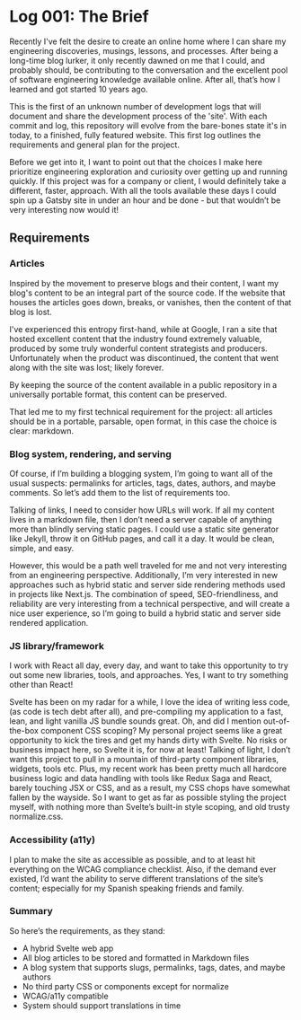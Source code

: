 # Log 001: The Brief
Recently I've felt the desire to create an online home where I can share my engineering discoveries, musings, lessons, and processes. After being a long-time blog lurker, it only recently dawned on me that I could, and probably should, be contributing to the conversation and the excellent pool of software engineering knowledge available online. After all, that’s how I learned and got started 10 years ago.

This is the first of an unknown number of development logs that will document and share the development process of the 'site'. With each commit and log, this repository will evolve from the bare-bones state it's in today, to a finished, fully featured website. This first log outlines the requirements and general plan for the project.

Before we get into it, I want to point out that the choices I make here prioritize engineering exploration and curiosity over getting up and running quickly. If this project was for a company or client, I would definitely take a different, faster, approach. With all the tools available these days I could spin up a Gatsby site in under an hour and be done - but that wouldn’t be very interesting now would it!

## Requirements
### Articles
Inspired by the movement to preserve blogs and their content, I want my blog's content to be an integral part of the source code. If the website that houses the articles goes down, breaks, or vanishes, then the content of that blog is lost. 

I've experienced this entropy first-hand, while at Google, I ran a site that hosted excellent content that the industry found extremely valuable, produced by some truly wonderful content strategists and producers. Unfortunately when the product was discontinued, the content that went along with the site was lost; likely forever.

By keeping the source of the content available in a public repository in a universally portable format, this content can be preserved.

That led me to my first technical requirement for the project: all articles should be in a portable, parsable, open format, in this case the choice is clear: markdown.

### Blog system, rendering, and serving
Of course, if I’m building a blogging system, I’m going to want all of the usual suspects: permalinks for articles, tags, dates, authors, and maybe comments. So let’s add them to the list of requirements too.

Talking of links, I need to consider how URLs will work. If all my content lives in a markdown file, then I don’t need a server capable of anything more than blindly serving static pages. I could use a static site generator like Jekyll, throw it on GitHub pages, and call it a day. It would be clean, simple, and easy.

However, this would be a path well traveled for me and not very interesting from an engineering perspective. Additionally, I’m very interested in new approaches such as hybrid static and server side rendering methods used in projects like Next.js. The combination of speed, SEO-friendliness, and reliability are very interesting from a technical perspective, and will create a nice user experience, so I’m going to build a hybrid static and server side rendered application.

### JS library/framework
I work with React all day, every day, and want to take this opportunity to try out some new libraries, tools, and approaches. Yes, I want to try something other than React!

Svelte has been on my radar for a while, I love the idea of writing less code, (as code is tech debt after all), and pre-compiling my application to a fast, lean, and light vanilla JS bundle sounds great. Oh, and did I mention out-of-the-box component CSS scoping? My personal project seems like a great opportunity to kick the tires and get my hands dirty with Svelte. No risks or business impact here, so Svelte it is, for now at least!
Talking of light, I don’t want this project to pull in a mountain of third-party component libraries, widgets, tools etc. Plus, my recent work has been pretty much all hardcore business logic and data handling with tools like Redux Saga and React, barely touching JSX or CSS, and as a result, my CSS chops have somewhat fallen by the wayside. So I want to get as far as possible styling the project myself, with nothing more than Svelte’s built-in style scoping, and old trusty normalize.css.

### Accessibility (a11y) 
I plan to make the site as accessible as possible, and to at least hit everything on the WCAG compliance checklist. Also, if the demand ever existed, I’d want the ability to serve different translations of the site’s content; especially for my Spanish speaking friends and family.

### Summary
So here’s the requirements, as they stand:
 - A hybrid Svelte web app
 - All blog articles to be stored and formatted in Markdown files
 - A blog system that supports slugs, permalinks, tags, dates, and maybe authors
 - No third party CSS or components except for normalize
 - WCAG/a11y compatible
 - System should support translations in time
